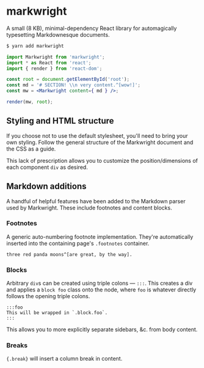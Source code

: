 # markwright
A small (8 KB), minimal-dependency React library for automagically typesetting
Markdownesque documents.

```bash
$ yarn add markwright
```

```jsx
import Markwright from 'markwright';
import * as React from 'react';
import { render } from 'react-dom';

const root = document.getElementById('root');
const md = '# SECTION! \\n very content.^[wow!]';
const mw = <Markwright content={ md } />;

render(mw, root);
```

## Styling and HTML structure
If you choose not to use the default stylesheet, you'll need to bring your own
styling. Follow the general structure of the Markwright document and the CSS as 
a guide.

This lack of prescription allows you to customize the position/dimensions of
each component `div` as desired.

## Markdown additions
A handful of helpful features have been added to the Markdown parser used by
Markwright. These include footnotes and content blocks.

### Footnotes
A generic auto-numbering footnote implementation. They're automatically inserted
into the containing page's `.footnotes` container.

```
three red panda moons^[are great, by the way].
```

### Blocks
Arbitrary `div`s can be created using triple colons — `:::`. This creates a
div and applies a `block foo` class onto the node, where `foo` is
whatever directly follows the opening triple colons.

```
:::foo
This will be wrapped in `.block.foo`.
:::
```

This allows you to more explicitly separate sidebars, &c. from body content.

### Breaks
`{.break}` will insert a column break in content.